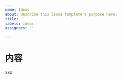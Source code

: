 ```yaml
---
name: Ideas
about: Describe this issue template's purpose here.
title: ''
labels: ideas
assignees: ''

---
```


# 内容
xxx
